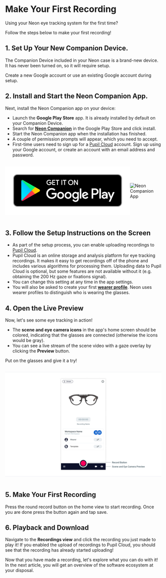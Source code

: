 # Make Your First Recording

Using your Neon eye tracking system for the first time?

Follow the steps below to make your first recording!

## 1. Set Up Your New Companion Device.

The Companion Device included in your Neon case is a brand-new device. It has never been turned on, so it will require setup.

Create a new Google account or use an existing Google account during setup.

## 2. Install and Start the Neon Companion App.

Next, install the Neon Companion app on your device:

- Launch the **Google Play Store** app. It is already installed by default on your Companion Device.
- Search for [**Neon Companion**](https://play.google.com/store/apps/details?id=com.pupillabs.neoncomp) in the Google Play Store and click install.
- Start the Neon Companion app when the installation has finished.
- A couple of permission prompts will appear, which you need to accept.
- First-time users need to sign up for a [Pupil Cloud](https://cloud.pupil-labs.com/) account. Sign up using your Google account, or create an account with an email address and password.

<div class="pb-4" style="display: flex; align-items: center; justify-content: center;">
  <a href="https://play.google.com/store/apps/details?id=com.pupillabs.neoncomp" target="_blank">

![Google Play Store](./google-play-badge.png)

  </a>
  
![Neon Companion App](/neon/ne-companion_app_logo-bg.png)
  
</div>

## 3. Follow the Setup Instructions on the Screen

- As part of the setup process, you can enable uploading recordings to [Pupil Cloud](https://cloud.pupil-labs.com/).
- Pupil Cloud is an online storage and analysis platform for eye tracking recordings. It makes it easy to get recordings off of the phone and includes various algorithms for processing them. Uploading data to Pupil Cloud is optional, but some features are not available without it (e.g. obtaining the 200 Hz gaze or fixations signal).
- You can change this setting at any time in the app settings.
- You will also be asked to create your first [**wearer profile**](/data-collection/wearers/). Neon uses wearer profiles to distinguish who is wearing the glasses.

## 4. Open the Live Preview

Now, let's see some eye tracking in action!

- The **scene and eye camera icons** in the app's home screen should be colored, indicating that the glasses are connected (otherwise the icons would be gray).
- You can see a live stream of the scene video with a gaze overlay by clicking the **Preview** button.

Put on the glasses and give it a try!

<div class="pb-4" style="display:flex;justify-content:center;">

![Live Preview](./open_the_live_preview.jpg)

</div>

## 5. Make Your First Recording

Press the round record button on the home view to start recording. Once you are done press the button again and tap save.

## 6. Playback and Download

Navigate to the **Recordings view** and click the recording you just made to play it! If you enabled the upload of recordings to Pupil Cloud, you should see that the recording has already started uploading!

Now that you have made a recording, let's explore what you can do with it! In the next article, you will get an overview of the software ecosystem at your disposal.
